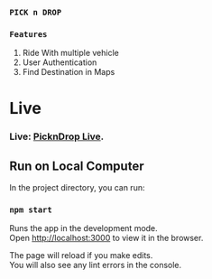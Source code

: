 ### `PICK n DROP`

### `Features`

1. Ride With multiple vehicle
2. User Authentication
3. Find Destination in Maps

# Live

### Live: [PicknDrop Live](https://pickndrop-5beb1.web.app/).

## Run on Local Computer

In the project directory, you can run:

### `npm start`

Runs the app in the development mode.\
Open [http://localhost:3000](http://localhost:3000) to view it in the browser.

The page will reload if you make edits.\
You will also see any lint errors in the console.
